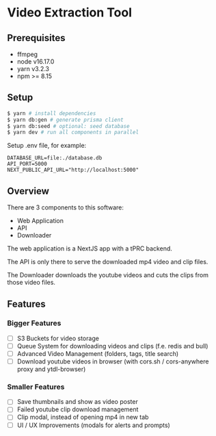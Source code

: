 # Video Extraction Tool

## Prerequisites
- ffmpeg
- node v16.17.0
- yarn v3.2.3
- npm >= 8.15

## Setup
```bash
$ yarn # install dependencies
$ yarn db:gen # generate prisma client
$ yarn db:seed # optional: seed database
$ yarn dev # run all components in parallel
```

Setup .env file, for example:
```
DATABASE_URL=file:./database.db
API_PORT=5000
NEXT_PUBLIC_API_URL="http://localhost:5000"
```

## Overview
There are 3 components to this software:
- Web Application
- API
- Downloader

The web application is a NextJS app with a tPRC backend.

The API is only there to serve the downloaded mp4 video and clip files.

The Downloader downloads the youtube videos and cuts the clips from
those video files.

## Features

### Bigger Features
- [ ] S3 Buckets for video storage
- [ ] Queue System for downloading videos and clips (f.e. redis and bull)
- [ ] Advanced Video Management (folders, tags, title search)
- [ ] Download youtube videos in browser (with cors.sh / cors-anywhere proxy and ytdl-browser)

### Smaller Features
- [ ] Save thumbnails and show as video poster
- [ ] Failed youtube clip download management
- [ ] Clip modal, instead of opening mp4 in new tab
- [ ] UI / UX Improvements (modals for alerts and prompts)